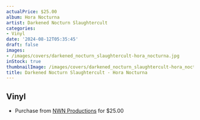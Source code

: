 ```yaml
---
actualPrice: $25.00
album: Hora Nocturna
artist: Darkened Nocturn Slaughtercult
categories:
- Vinyl
date: '2024-08-12T05:35:45'
draft: false
images:
- /images/covers/darkened_nocturn_slaughtercult-hora_nocturna.jpg
inStock: true
thumbnailImage: /images/covers/darkened_nocturn_slaughtercult-hora_nocturna-thumb.jpg
title: Darkened Nocturn Slaughtercult - Hora Nocturna
---
```


## Vinyl
* Purchase from [NWN Productions](http://shop.nwnprod.com/index.php?route=product/product&path=75&product_id=53721&sort=pd.name&order=ASC) for $25.00

